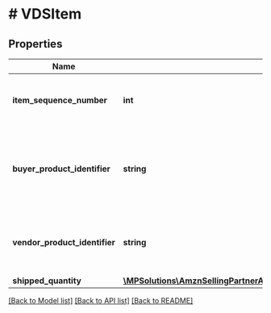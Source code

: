 # # VDSItem

## Properties

Name | Type | Description | Notes
------------ | ------------- | ------------- | -------------
**item_sequence_number** | **int** | Item Sequence Number for the item. This must be the same value as sent in order for a given item. |
**buyer_product_identifier** | **string** | Buyer&#39;s Standard Identification Number (ASIN) of an item. Either buyerProductIdentifier or vendorProductIdentifier is required. | [optional]
**vendor_product_identifier** | **string** | The vendor selected product identification of the item. Should be the same as was sent in the purchase order, like SKU Number. | [optional]
**shipped_quantity** | [**\MPSolutions\AmznSellingPartnerApi\Models\VendorDirectFulfillmentShipping\VDSItemQuantity**](VDSItemQuantity.md) |  |

[[Back to Model list]](../../README.md#models) [[Back to API list]](../../README.md#endpoints) [[Back to README]](../../README.md)
